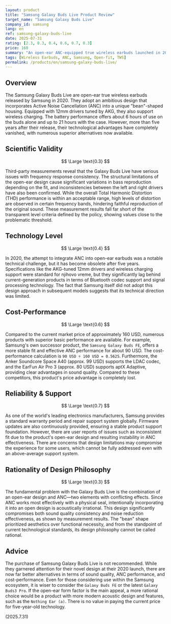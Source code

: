 ```yaml
---
layout: product
title: "Samsung Galaxy Buds Live Product Review"
target_name: "Samsung Galaxy Buds Live"
company_id: samsung
lang: en
ref: samsung-galaxy-buds-live
date: 2025-07-31
rating: [2.3, 0.3, 0.4, 0.6, 0.7, 0.3]
price: 160
summary: "An open-ear ANC-equipped true wireless earbuds launched in 2020, featuring a distinctive bean-shaped design. The contradictory combination of an open design and ANC creates significant audio quality challenges, and numerous products now offer superior functionality at a lower price, resulting in poor cost-performance."
tags: [Wireless Earbuds, ANC, Samsung, Open-fit, TWS]
permalink: /products/en/samsung-galaxy-buds-live/
---
```


## Overview

The Samsung Galaxy Buds Live are open-ear true wireless earbuds released by Samsung in 2020. They adopt an ambitious design that incorporates Active Noise Cancellation (ANC) into a unique "bean"-shaped housing. Equipped with 12mm drivers tuned by AKG, they also support wireless charging. The battery performance offers about 6 hours of use on the buds alone and up to 21 hours with the case. However, more than five years after their release, their technological advantages have completely vanished, with numerous superior alternatives now available.

## Scientific Validity

$$ \Large \text{0.3} $$

Third-party measurements reveal that the Galaxy Buds Live have serious issues with frequency response consistency. The structural limitations of the open-ear design cause significant variations in bass reproduction depending on the fit, and inconsistencies between the left and right drivers have also been confirmed. While the overall Total Harmonic Distortion (THD) performance is within an acceptable range, high levels of distortion are observed in certain frequency bands, hindering faithful reproduction of the original sound. These measurement results fall far short of the transparent level criteria defined by the policy, showing values close to the problematic threshold.

## Technology Level

$$ \Large \text{0.4} $$

In 2020, the attempt to integrate ANC into open-ear earbuds was a notable technical challenge, but it has become obsolete after five years. Specifications like the AKG-tuned 12mm drivers and wireless charging support were standard for njihovo vreme, but they significantly lag behind current-generation products in terms of Bluetooth codec support and signal processing technology. The fact that Samsung itself did not adopt this design approach in subsequent models suggests that its technical direction was limited.

## Cost-Performance

$$ \Large \text{0.6} $$

Compared to the current market price of approximately 160 USD, numerous products with superior basic performance are available. For example, Samsung's own successor product, the `Samsung Galaxy Buds FE`, offers a more stable fit and effective ANC performance for about 90 USD. The cost-performance calculation is `90 USD ÷ 160 USD = 0.5625`. Furthermore, the Anker Soundcore Space A40 (approx. 99 USD) supports the LDAC codec, and the EarFun Air Pro 3 (approx. 80 USD) supports aptX Adaptive, providing clear advantages in sound quality. Compared to these competitors, this product's price advantage is completely lost.

## Reliability & Support

$$ \Large \text{0.7} $$

As one of the world's leading electronics manufacturers, Samsung provides a standard warranty period and repair support system globally. Firmware updates are also continuously provided, ensuring a stable product support foundation. However, there are user reports of issues such as inconsistent fit due to the product's open-ear design and resulting instability in ANC effectiveness. There are concerns that design limitations may compromise the experience for some users, which cannot be fully addressed even with an above-average support system.

## Rationality of Design Philosophy

$$ \Large \text{0.3} $$

The fundamental problem with the Galaxy Buds Live is the combination of an open-ear design and ANC—two elements with conflicting effects. Since ANC works most effectively with a physical seal, intentionally incorporating it into an open design is acoustically irrational. This design significantly compromises both sound quality consistency and noise reduction effectiveness, as shown by measurement results. The "bean" shape prioritized aesthetics over functional necessity, and from the standpoint of current technological standards, its design philosophy cannot be called rational.

## Advice

The purchase of Samsung Galaxy Buds Live is not recommended. While they garnered attention for their novel design at their 2020 launch, there are now far better alternatives in terms of sound quality, ANC performance, and cost-performance. Even for those considering use within the Samsung ecosystem, it is wiser to consider the `Galaxy Buds FE` or the latest `Galaxy Buds3 Pro`. If the open-ear form factor is the main appeal, a more rational choice would be a product with more modern acoustic design and features, such as the `Nothing Ear (a)`. There is no value in paying the current price for five-year-old technology.

(2025.7.31)
